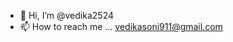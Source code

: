 - 👋 Hi, I’m @vedika2524
- 📫 How to reach me ... vedikasoni911@gmail.com
  

<!---
vedika2524/vedika2524 is a ✨ special ✨ repository because its `README.md` (this file) appears on your GitHub profile.
You can click the Preview link to take a look at your changes.
--->
